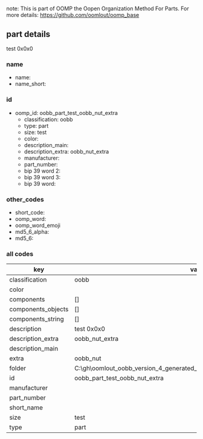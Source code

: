#   

note: This is part of OOMP the Oopen Organization Method For Parts. For more details: https://github.com/oomlout/oomp_base

##  part details



test 0x0x0

### name
* name: 
* name_short: 
### id
* oomp_id: oobb_part_test_oobb_nut_extra
  * classification: oobb
  * type: part
  * size: test
  * color: 
  * description_main: 
  * description_extra: oobb_nut_extra
  * manufacturer: 
  * part_number: 
  * bip 39 word 2: 
  * bip 39 word 3: 
  * bip 39 word: 

### other_codes
* short_code: 
* oomp_word: 
* oomp_word_emoji 
* md5_6_alpha: 
* md5_6: 









### all codes 
| key | value |  
| --- | --- |  
| classification | oobb |  
| color |  |  
| components | [] |  
| components_objects | [] |  
| components_string | [] |  
| description | test 0x0x0 |  
| description_extra | oobb_nut_extra |  
| description_main |  |  
| extra | oobb_nut |  
| folder | C:\gh\oomlout_oobb_version_4_generated_parts\things\oobb_part_test_oobb_nut_extra |  
| id | oobb_part_test_oobb_nut_extra |  
| manufacturer |  |  
| part_number |  |  
| short_name |  |  
| size | test |  
| type | part |  
